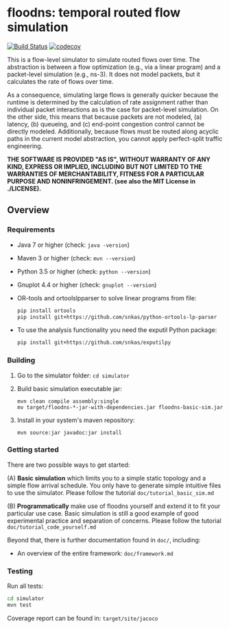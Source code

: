 # floodns: temporal routed flow simulation

[![Build Status](https://travis-ci.org/snkas/floodns.svg?branch=master)](https://travis-ci.org/snkas/floodns) [![codecov](https://codecov.io/gh/snkas/floodns/branch/master/graph/badge.svg)](https://codecov.io/gh/snkas/floodns)

This is a flow-level simulator to simulate routed flows over time. The abstraction is between a flow optimization (e.g., via a linear program) and a packet-level simulation (e.g., ns-3). It does not model packets, but it calculates the rate of flows over time.

As a consequence, simulating large flows is generally quicker because the runtime is determined by the calculation of rate assignment rather than individual packet interactions as is the case for packet-level simulation. On the other side, this means that because packets are not modeled, (a) latency, (b) queueing, and (c) end-point congestion control cannot be directly modeled. Additionally, because flows must be routed along acyclic paths in the current model abstraction, you cannot apply perfect-split traffic engineering.

**THE SOFTWARE IS PROVIDED "AS IS", WITHOUT WARRANTY OF ANY KIND, EXPRESS OR IMPLIED, INCLUDING BUT NOT LIMITED TO THE WARRANTIES OF MERCHANTABILITY, FITNESS FOR A PARTICULAR PURPOSE AND NONINFRINGEMENT. (see also the MIT License in ./LICENSE).**

## Overview


### Requirements

* Java 7 or higher (check: `java -version`)
* Maven 3 or higher (check: `mvn --version`)
* Python 3.5 or higher (check: `python --version`)
* Gnuplot 4.4 or higher (check: `gnuplot --version`)
* OR-tools and ortoolslpparser to solve linear programs from file:

  ```bash
  pip install ortools
  pip install git+https://github.com/snkas/python-ortools-lp-parser
  ```

* To use the analysis functionality you need the exputil Python package:

  ```bash
  pip install git+https://github.com/snkas/exputilpy
  ```

### Building

1. Go to the simulator folder: `cd simulator`
   
2. Build basic simulation executable jar:
   ```
   mvn clean compile assembly:single
   mv target/floodns-*-jar-with-dependencies.jar floodns-basic-sim.jar
   ```
   
3. Install in your system's maven repository:
   ```
   mvn source:jar javadoc:jar install
   ```

### Getting started

There are two possible ways to get started:

(A) **Basic simulation** which limits you to a simple static topology and a simple flow arrival schedule. You only have to generate simple intuitive files to use the simulator. Please follow the tutorial `doc/tutorial_basic_sim.md`

(B) **Programmatically** make use of floodns yourself and extend it to fit your particular use case. Basic simulation is still a good example of good experimental practice and separation of concerns. Please follow the tutorial `doc/tutorial_code_yourself.md`

Beyond that, there is further documentation found in `doc/`, including:

* An overview of the entire framework: `doc/framework.md`

### Testing

Run all tests:

```bash
cd simulator
mvn test
```

Coverage report can be found in: `target/site/jacoco`
